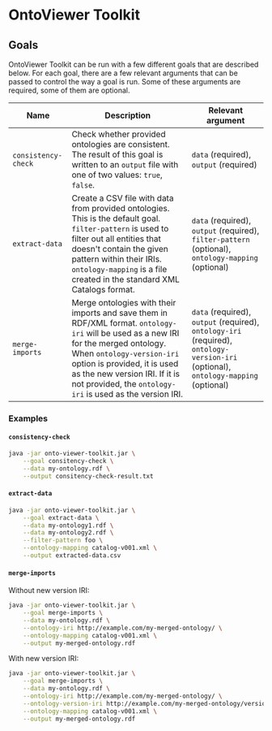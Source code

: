 # OntoViewer Toolkit

## Goals

OntoViewer Toolkit can be run with a few different goals that are described below.  For each goal, there are a few relevant arguments that can be passed to control the way a goal is run.  Some of these arguments are required, some of them are optional.   

| Name                | Description                                                                                                                                                                                                                                                                                        | Relevant argument                                                                                                                  |
|---------------------|----------------------------------------------------------------------------------------------------------------------------------------------------------------------------------------------------------------------------------------------------------------------------------------------------|------------------------------------------------------------------------------------------------------------------------------------|
| `consistency-check` | Check whether provided ontologies are consistent. The result of this goal is written to an `output` file with one of two values: `true`, `false`.                                                                                                                                                  | `data` (required), `output` (required)                                                                                             |
| `extract-data`      | Create a CSV file with data from provided ontologies. This is the default goal. `filter-pattern` is used to filter out all entities that doesn't contain the given pattern within their IRIs.  `ontology-mapping` is a file created in the standard XML Catalogs format.                           | `data` (required), `output` (required), `filter-pattern` (optional), `ontology-mapping` (optional)                                 |
| `merge-imports`    | Merge ontologies with their imports and save them in RDF/XML format.  `ontology-iri` will be used as a new IRI for the merged ontology.  When `ontology-version-iri` option is provided, it is used as the new version IRI.  If it is not provided, the `ontology-iri` is used as the version IRI. | `data` (required), `output` (required), `ontology-iri` (required), `ontology-version-iri` (optional), `ontology-mapping` (optional) |


### Examples

#### `consistency-check`

```bash
java -jar onto-viewer-toolkit.jar \
    --goal consitency-check \
    --data my-ontology.rdf \
    --output consitency-check-result.txt
```


#### `extract-data`

```bash
java -jar onto-viewer-toolkit.jar \
    --goal extract-data \
    --data my-ontology1.rdf \
    --data my-ontology2.rdf \
    --filter-pattern foo \
    --ontology-mapping catalog-v001.xml \
    --output extracted-data.csv
```


#### `merge-imports`

Without new version IRI:

```bash
java -jar onto-viewer-toolkit.jar \
    --goal merge-imports \
    --data my-ontology.rdf \
    --ontology-iri http://example.com/my-merged-ontology/ \
    --ontology-mapping catalog-v001.xml \
    --output my-merged-ontology.rdf
```

With new version IRI:

```bash
java -jar onto-viewer-toolkit.jar \
    --goal merge-imports \
    --data my-ontology.rdf \
    --ontology-iri http://example.com/my-merged-ontology/ \
    --ontology-version-iri http://example.com/my-merged-ontology/version1/ \
    --ontology-mapping catalog-v001.xml \
    --output my-merged-ontology.rdf
```
